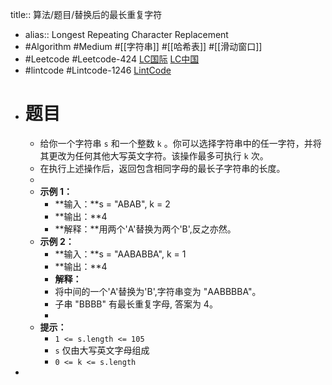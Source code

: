 title:: 算法/题目/替换后的最长重复字符

- alias:: Longest Repeating Character Replacement
- #Algorithm #Medium #[[字符串]] #[[哈希表]] #[[滑动窗口]]
- #Leetcode #Leetcode-424 [LC国际](https://leetcode.com/problems/longest-repeating-character-replacement/) [LC中国](https://leetcode-cn.com/problems/longest-repeating-character-replacement/)
- #lintcode #Lintcode-1246 [LintCode](https://www.lintcode.com/problem/1246/)
- # 题目
	- 给你一个字符串 `s` 和一个整数 `k` 。你可以选择字符串中的任一字符，并将其更改为任何其他大写英文字符。该操作最多可执行 `k` 次。
	- 在执行上述操作后，返回包含相同字母的最长子字符串的长度。
	-
	- **示例 1：**
		- **输入：**s = "ABAB", k = 2
		- **输出：**4
		- **解释：**用两个'A'替换为两个'B',反之亦然。
	- **示例 2：**
		- **输入：**s = "AABABBA", k = 1
		- **输出：**4
		- **解释：**
		- 将中间的一个'A'替换为'B',字符串变为 "AABBBBA"。
		- 子串 "BBBB" 有最长重复字母, 答案为 4。
		-
	- **提示：**
		- `1 <= s.length <= 105`
		- `s` 仅由大写英文字母组成
		- `0 <= k <= s.length`
-